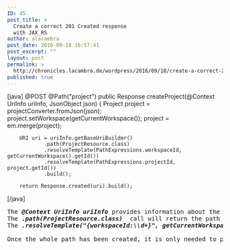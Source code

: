 ```yaml
---
ID: 45
post_title: >
  Create a correct 201 Created response
  with JAX_RS
author: alacambra
post_date: 2016-09-18 16:57:41
post_excerpt: ""
layout: post
permalink: >
  http://chronicles.lacambra.de/wordpress/2016/09/18/create-a-correct-201-created-response/
published: true
---
```


[java]
@POST
@Path(&quot;project&quot;)
public Response createProject(@Context UriInfo uriInfo, JsonObject json) {
        Project project = projectConverter.fromJson(json);
        project.setWorkspace(getCurrentWorkspace());
        project = em.merge(project);

        URI uri = uriInfo.getBaseUriBuilder()
                .path(ProjectResource.class)
                .resolveTemplate(PathExpressions.workspaceId, getCurrentWorkspace().getId())
                .resolveTemplate(PathExpressions.projectId, project.getId())
                .build();

        return Response.created(uri).build();
[/java]

<pre>The <em><strong>@Context UriInfo uriInfo </strong></em>provides information about the current URI. 
The <em><strong>.path(ProjectResource.class) </strong></em> call will return the path used for the ProjectResource.class. 
The <em><strong>.resolveTemplate("<span class="pl-s">{workspace</span>Id:<span class="pl-cce">\\</span>d+<span class="pl-s">}"</span>, getCurrentWorkspace().getId()) </strong></em> will replace the <em>workspaceId</em> template variable for the actual<em> wokspace id</em>.

Once the whole path has been created, it is only needed to put it into a <em>created</em> response.
</pre>